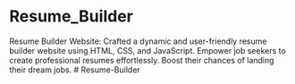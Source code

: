 # Resume_Builder
Resume Builder Website: Crafted a dynamic and user-friendly resume builder website using HTML, CSS, and JavaScript. Empower job seekers to create professional resumes effortlessly. Boost their chances of landing their dream jobs.
#   R e s u m e - B u i l d e r  
 